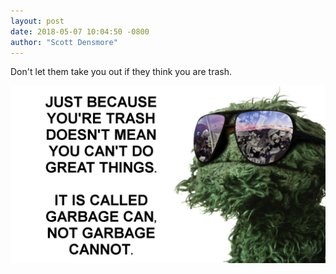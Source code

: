```yaml
---
layout: post
date: 2018-05-07 10:04:50 -0800
author: "Scott Densmore"
---
```


Don't let them take you out if they think you are trash.

![Gi0D1DO](/assets/img/57f1a01ed6.jpg)
